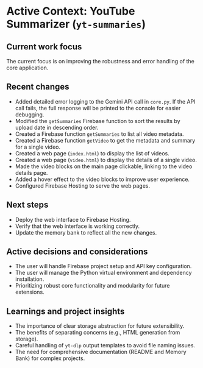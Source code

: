 # Active Context: YouTube Summarizer (`yt-summaries`)

## Current work focus
The current focus is on improving the robustness and error handling of the core application.

## Recent changes
-   Added detailed error logging to the Gemini API call in `core.py`. If the API call fails, the full response will be printed to the console for easier debugging.
-   Modified the `getSummaries` Firebase function to sort the results by upload date in descending order.
-   Created a Firebase function `getSummaries` to list all video metadata.
-   Created a Firebase function `getVideo` to get the metadata and summary for a single video.
-   Created a web page (`index.html`) to display the list of videos.
-   Created a web page (`video.html`) to display the details of a single video.
-   Made the video blocks on the main page clickable, linking to the video details page.
-   Added a hover effect to the video blocks to improve user experience.
-   Configured Firebase Hosting to serve the web pages.

## Next steps
-   Deploy the web interface to Firebase Hosting.
-   Verify that the web interface is working correctly.
-   Update the memory bank to reflect all the new changes.

## Active decisions and considerations
-   The user will handle Firebase project setup and API key configuration.
-   The user will manage the Python virtual environment and dependency installation.
-   Prioritizing robust core functionality and modularity for future extensions.

## Learnings and project insights
-   The importance of clear storage abstraction for future extensibility.
-   The benefits of separating concerns (e.g., HTML generation from storage).
-   Careful handling of `yt-dlp` output templates to avoid file naming issues.
-   The need for comprehensive documentation (README and Memory Bank) for complex projects.
